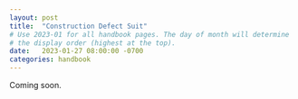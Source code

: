```yaml
---
layout: post
title:  "Construction Defect Suit"
# Use 2023-01 for all handbook pages. The day of month will determine
# the display order (highest at the top).
date:   2023-01-27 08:00:00 -0700
categories: handbook
---
```

Coming soon.
